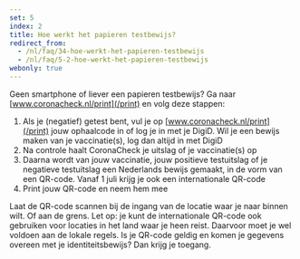 ```yaml
---
set: 5
index: 2
title: Hoe werkt het papieren testbewijs? 
redirect_from: 
  - /nl/faq/34-hoe-werkt-het-papieren-testbewijs
  - /nl/faq/5-2-hoe-werkt-het-papieren-testbewijs
webonly: true
---
```

Geen smartphone of liever een papieren testbewijs? Ga naar [www.coronacheck.nl/print](/print) en volg deze stappen: 

1. Als je (negatief) getest bent, vul je op [www.coronacheck.nl/print](/print) jouw ophaalcode in of log je in met je DigiD. Wil je een bewijs maken van je vaccinatie(s), log dan altijd in met DigiD 
2. Na controle haalt CoronaCheck je uitslag of je vaccinatie(s) op
3. Daarna wordt van jouw vaccinatie, jouw positieve testuitslag of je negatieve testuitslag een Nederlands bewijs gemaakt, in de vorm van een QR-code. Vanaf 1 juli krijg je ook een internationale QR-code
4. Print jouw QR-code en neem hem mee

Laat de QR-code scannen bij de ingang van de locatie waar je naar binnen wilt. Of aan de grens. Let op: je kunt de internationale QR-code ook gebruiken voor locaties in het land waar je heen reist. Daarvoor moet je wel voldoen aan de lokale regels. Is je QR-code geldig en komen je gegevens overeen met je identiteitsbewijs? Dan krijg je toegang.
